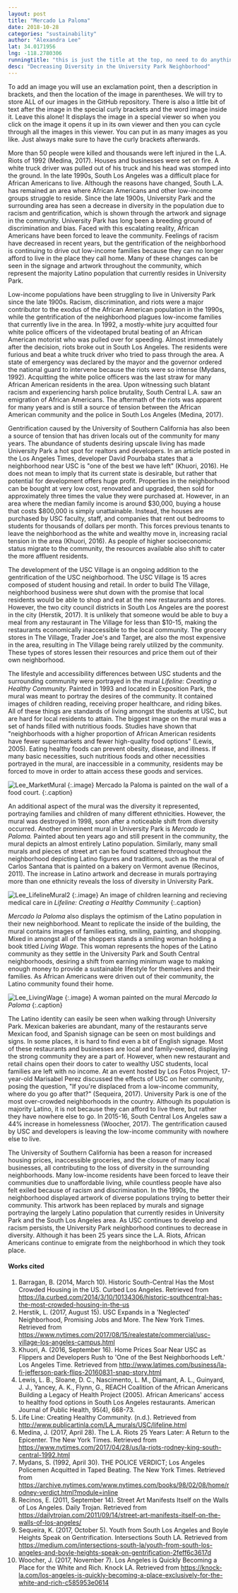```yaml
---
layout: post
title: "Mercado La Paloma"
date: 2018-10-28
categories: "sustainability" 
author: "Alexandra Lee"
lat: 34.0171956
lng: -118.2780306
runningtitle: "this is just the title at the top, no need to do anything here"
desc: "Decreasing Diversity in the University Park Neighborhood"
---
```


To add an image you will use an exclamation point, then a description in brackets, and then the location of the image in parentheses. We will try to store ALL of our images in the GitHub repository.  There is also a little bit of text after the image in the special curly brackets and the word image inside it. Leave this alone! It displays the image in a special viewer so when you click on the image it opens it up in its own viewer and then you can cycle through all the images in this viewer. You can put in as many images as you like. Just always make sure to have the curly brackets afterwards.

More than 50 people were killed and thousands were left injured in the L.A. Riots of 1992 (Medina, 2017). Houses and businesses were set on fire. A white truck driver was pulled out of his truck and his head was stomped into the ground. In the late 1990s, South Los Angeles was a difficult place for African Americans to live. Although the reasons have changed, South L.A. has remained an area where African Americans and other low-income groups struggle to reside. Since the late 1900s, University Park and the surrounding area has seen a decrease in diversity in the population due to racism and gentrification, which is shown through the artwork and signage in the community. University Park has long been a breeding ground of discrimination and bias. Faced with this escalating reality, African Americans have been forced to leave the community. Feelings of racism have decreased in recent years, but the gentrification of the neighborhood is continuing to drive out low-income families because they can no longer afford to live in the place they call home. Many of these changes can be seen in the signage and artwork throughout the community, which represent the majority Latino population that currently resides in University Park. 

Low-income populations have been struggling to live in University Park since the late 1900s. Racism, discrimination, and riots were a major contributor to the exodus of the African American population in the 1990s, while the gentrification of the neighborhood plagues low-income families that currently live in the area. In 1992, a mostly-white jury acquitted four white police officers of the videotaped brutal beating of an African American motorist who was pulled over for speeding. Almost immediately after the decision, riots broke out in South Los Angeles. The residents were furious and beat a white truck driver who tried to pass through the area. A state of emergency was declared by the mayor and the governor ordered the national guard to intervene because the riots were so intense (Mydans, 1992). Acquitting the white police officers was the last straw for many African American residents in the area. Upon witnessing such blatant racism and experiencing harsh police brutality, South Central L.A. saw an emigration of African Americans. The aftermath of the riots was apparent for many years and is still a source of tension between the African American community and the police in South Los Angeles (Medina, 2017). 

Gentrification caused by the University of Southern California has also been a source of tension that has driven locals out of the community for many years. The abundance of students desiring upscale living has made University Park a hot spot for realtors and developers. In an article posted in the Los Angeles Times, developer David Pourbaba states that a neighborhood near USC is "one of the best we have left" (Khuori, 2016). He does not mean to imply that its current state is desirable, but rather that potential for development offers huge profit. Properties in the neighborhood can be bought at very low cost, renovated and upgraded, then sold for approximately three times the value they were purchased at. However, in an area where the median family income is around $30,000, buying a house that costs $800,000 is simply unattainable. Instead, the houses are purchased by USC faculty, staff, and companies that rent out bedrooms to students for thousands of dollars per month. This forces previous tenants to leave the neighborhood as the white and wealthy move in, increasing racial tension in the area (Khuori, 2016). As people of higher socioeconomic status migrate to the community, the resources available also shift to cater the more affluent residents. 

The development of the USC Village is an ongoing addition to the gentrification of the USC neighborhood. The USC Village is 15 acres composed of student housing and retail. In order to build The Village, neighborhood business were shut down with the promise that local residents would be able to shop and eat at the new restaurants and stores. However, the two city council districts in South Los Angeles are the poorest in the city (Herstik, 2017). It is unlikely that someone would be able to buy a meal from any restaurant in The Village for less than $10-15, making the restaurants economically inaccessible to the local community. The grocery stores in The Village, Trader Joe's and Target, are also the most expensive in the area, resulting in The Village being rarely utilized by the community. These types of stores lessen their resources and price them out of their own neighborhood. 

The lifestyle and accessibility differences between USC students and the surrounding community were portrayed in the mural *Lifeline: Creating a Healthy Community.* Painted in 1993 and located in Exposition Park, the mural was meant to portray the desires of the community. It contained images of children reading, receiving proper healthcare, and riding bikes. All of these things are standards of living amongst the students at USC, but are hard for local residents to attain. The biggest image on the mural was a set of hands filled with nutritious foods. Studies have shown that "neighborhoods with a higher proportion of African American residents have fewer supermarkets and fewer high-quality food options" (Lewis, 2005). Eating healthy foods can prevent obesity, disease, and illness. If many basic necessities, such nutritious foods and other necessities portrayed in the mural, are inaccessible in a community, residents may be forced to move in order to attain access these goods and services. 
   
![Lee_MarketMural](images/Lee_MarketMural.jpg)
   {:.image}
   Mercado la Paloma is painted on the wall of a food court.
   {:.caption} 

An additional aspect of the mural was the diversity it represented, portraying families and children of many different ethnicities. However, the mural was destroyed in 1998, soon after a noticeable shift from diversity occurred. Another prominent mural in University Park is *Mercado la Paloma.* Painted about ten years ago and still present in the community, the mural depicts an almost entirely Latino population. Similarly, many small murals and pieces of street art can be found scattered throughout the neighborhood depicting Latino figures and traditions, such as the mural of Carlos Santana that is painted on a bakery on Vermont avenue (Recinos, 2011). The increase in Latino artwork and decrease in murals portraying more than one ethnicity reveals the loss of diversity in University Park.

![Lee_LifelineMural2](images/Lee_LifelineMural2.jpg)
   {:.image}
   An image of children learning and recieving medical care in *Lifeline: Creating a Healthy Community*
   {:.caption} 

*Mercado la Paloma* also displays the optimism of the Latino population in their new neighborhood. Meant to replicate the inside of the building, the mural contains images of families eating, smiling, painting, and shopping. Mixed in amongst all of the shoppers stands a smiling woman holding a book titled *Living Wage.* This woman represents the hopes of the Latino community as they settle in the University Park and South Central neighborhoods, desiring a shift from earning minimum wage to making enough money to provide a sustainable lifestyle for themselves and their families. As African Americans were driven out of their community, the Latino community found their home. 

![Lee_LivingWage](images/Lee_LivingWage.jpg)
   {:.image}
A woman painted on the mural *Mercado la Paloma*
   {:.caption} 
   
   The Latino identity can easily be seen when walking through University Park. Mexican bakeries are abundant, many of the restaurants serve Mexican food, and Spanish signage can be seen on most buildings and signs. In some places, it is hard to find even a bit of English signage. Most of these restaurants and businesses are local and family-owned, displaying the strong community they are a part of.  However, when new restaurant and retail chains open their doors to cater to wealthy USC students, local families are left with no income. At an event hosted by Los Fotos Project, 17-year-old Marisabel Perez discussed the effects of USC on her community, posing the question, "If you're displaced from a low-income community, where do you go after that?" (Sequeira, 2017). University Park is one of the most over-crowded neighborhoods in the country. Although its population is majority Latino, it is not because they can afford to live there, but rather they have nowhere else to go. In 2015-16, South Central Los Angeles saw a 44% increase in homelessness (Woocher, 2017). The gentrification caused by USC and developers is leaving the low-income community with nowhere else to live. 	

The University of Southern California has been a reason for increased housing prices, inaccessible groceries, and the closure of many local businesses, all contributing to the loss of diversity in the surrounding neighborhoods. Many low-income residents have been forced to leave their communities due to unaffordable living, while countless people have also felt exiled because of racism and discrimination. In the 1990s, the neighborhood displayed artwork of diverse populations trying to better their community. This artwork has been replaced by murals and signage portraying the largely Latino population that currently resides in University Park and the South Los Angeles area. As USC continues to develop and racism persists, the University Park neighborhood continues to decrease in diversity. Although it has been 25 years since the L.A. Riots, African Americans continue to emigrate from the neighborhood in which they took place. 

#### Works cited
 
1. Barragan, B. (2014, March 10). Historic South-Central Has the Most Crowded Housing in the US. Curbed Los Angeles. Retrieved from https://la.curbed.com/2014/3/10/10134306/historic-southcentral-has-the-most-crowded-housing-in-the-us
2. Herstik, L. (2017, August 15). USC Expands in a 'Neglected' Neighborhood, Promising Jobs and More. The New York Times. Retrieved from https://www.nytimes.com/2017/08/15/realestate/commercial/usc-village-los-angeles-campus.html
3. Khuori, A. (2016, September 16). Home Prices Soar Near USC as Flippers and Developers Rush to 'One of the Best Neighborhoods Left.' Los Angeles Time. Retrieved from http://www.latimes.com/business/la-fi-jefferson-park-flips-20160831-snap-story.html
4. Lewis, L. B., Sloane, D. C., Nascimento, L. M., Diamant, A. L., Guinyard, J. J., Yancey, A. K., Flynn, G., REACH Coalition of the African Americans Building a Legacy of Health Project (2005). African Americans' access to healthy food options in South Los Angeles restaurants. American Journal of Public Health, 95(4), 668-73.
5. Life Line: Creating Healthy Community. (n.d.). Retrieved from http://www.publicartinla.com/LA_murals/USC/lifeline.html
6. Medina, J. (2017, April 28). The L.A. Riots 25 Years Later: A Return to the Epicenter. The New York Times. Retrieved from https://www.nytimes.com/2017/04/28/us/la-riots-rodney-king-south-central-1992.html
7. Mydans, S. (1992, April 30). THE POLICE VERDICT; Los Angeles Policemen Acquitted in Taped Beating. The New York Times. Retrieved from https://archive.nytimes.com/www.nytimes.com/books/98/02/08/home/rodney-verdict.html?module=inline
8. Recinos, E. (2011, September 14). Street Art Manifests Itself on the Walls of Los Angeles. Daily Trojan. Retrieved from https://dailytrojan.com/2011/09/14/street-art-manifests-itself-on-the-walls-of-los-angeles/
9. Sequeira, K. (2017, October 5). Youth from South Los Angeles and Boyle Heights Speak on Gentrification. Intersections South LA. Retrieved from https://medium.com/intersections-south-la/youth-from-south-los-angeles-and-boyle-heights-speak-on-gentrification-2feff6c3617d
10. Woocher, J. (2017, November 7). Los Angeles is Quickly Becoming a Place for the White and Rich. Knock LA. Retrieved from https://knock-la.com/los-angeles-is-quickly-becoming-a-place-exclusively-for-the-white-and-rich-c585953e0614
